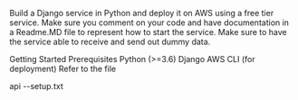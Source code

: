 Build a Django service in Python and deploy it on AWS using a free tier service. Make sure you comment on your code and have documentation in a Readme.MD file to represent how to start the service. Make sure to have the service able to receive and send out dummy data.

Getting Started
Prerequisites
Python (>=3.6)
Django
AWS CLI (for deployment)
Refer to the file

api --setup.txt
